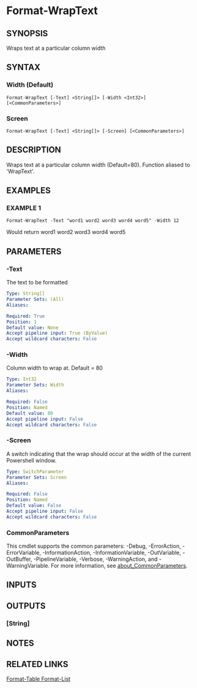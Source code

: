 ﻿---
external help file: PoshFunctions-help.xml
Module Name: poshfunctions
online version:
schema: 2.0.0
---

# Format-WrapText

## SYNOPSIS
Wraps text at a particular column width

## SYNTAX

### Width (Default)
```
Format-WrapText [-Text] <String[]> [-Width <Int32>] [<CommonParameters>]
```

### Screen
```
Format-WrapText [-Text] <String[]> [-Screen] [<CommonParameters>]
```

## DESCRIPTION
Wraps text at a particular column width (Default=80).
Function aliased to 'WrapText'.

## EXAMPLES

### EXAMPLE 1
```
Format-WrapText -Text "word1 word2 word3 word4 word5" -Width 12
```

Would return
word1 word2
word3 word4
word5

## PARAMETERS

### -Text
The text to be formatted

```yaml
Type: String[]
Parameter Sets: (All)
Aliases:

Required: True
Position: 1
Default value: None
Accept pipeline input: True (ByValue)
Accept wildcard characters: False
```

### -Width
Column width to wrap at.
Default = 80

```yaml
Type: Int32
Parameter Sets: Width
Aliases:

Required: False
Position: Named
Default value: 80
Accept pipeline input: False
Accept wildcard characters: False
```

### -Screen
A switch indicating that the wrap should occur at the width of the current Powershell window.

```yaml
Type: SwitchParameter
Parameter Sets: Screen
Aliases:

Required: False
Position: Named
Default value: False
Accept pipeline input: False
Accept wildcard characters: False
```

### CommonParameters
This cmdlet supports the common parameters: -Debug, -ErrorAction, -ErrorVariable, -InformationAction, -InformationVariable, -OutVariable, -OutBuffer, -PipelineVariable, -Verbose, -WarningAction, and -WarningVariable. For more information, see [about_CommonParameters](http://go.microsoft.com/fwlink/?LinkID=113216).

## INPUTS

## OUTPUTS

### [String]
## NOTES

## RELATED LINKS

[Format-Table
Format-List]()

